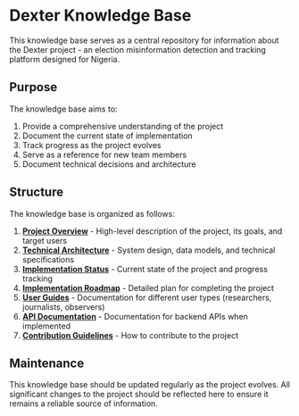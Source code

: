 # Dexter Knowledge Base

This knowledge base serves as a central repository for information about the Dexter project - an election misinformation detection and tracking platform designed for Nigeria.

## Purpose

The knowledge base aims to:
1. Provide a comprehensive understanding of the project
2. Document the current state of implementation
3. Track progress as the project evolves
4. Serve as a reference for new team members
5. Document technical decisions and architecture

## Structure

The knowledge base is organized as follows:

1. **[Project Overview](./project_overview.md)** - High-level description of the project, its goals, and target users
2. **[Technical Architecture](./technical_architecture.md)** - System design, data models, and technical specifications
3. **[Implementation Status](./implementation_status.md)** - Current state of the project and progress tracking
4. **[Implementation Roadmap](./implementation_roadmap.md)** - Detailed plan for completing the project
5. **[User Guides](./user_guides/)** - Documentation for different user types (researchers, journalists, observers)
6. **[API Documentation](./api_docs/)** - Documentation for backend APIs when implemented
7. **[Contribution Guidelines](./contribution_guidelines.md)** - How to contribute to the project

## Maintenance

This knowledge base should be updated regularly as the project evolves. All significant changes to the project should be reflected here to ensure it remains a reliable source of information.
